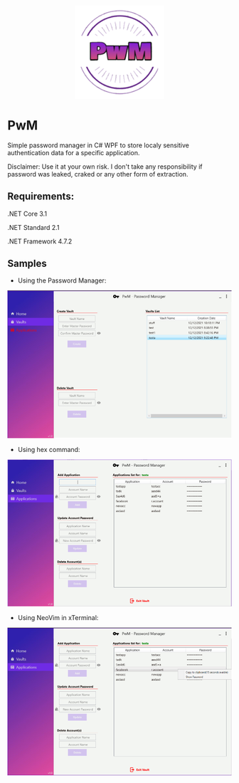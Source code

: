 <p align="center">
  <img src="https://github.com/0x78654C/PwM/blob/main/Media/logo.png" width=200>
</p>

# PwM
Simple password manager in C# WPF  to store localy sensitive authentication data for a specific application. 

Disclaimer: Use it at your own risk. I don't take any responsibility if password was leaked, craked or any other form of extraction.


## Requirements:

.NET Core 3.1

.NET Standard 2.1

.NET Framework 4.7.2

## Samples

* Using the Password Manager: 

![alt text](https://github.com/0x78654C/PwM/blob/main/Media/1v.jpg?raw=true)

* Using hex command: 

![alt text](https://github.com/0x78654C/PwM/blob/main/Media/1.jpg?raw=true)

* Using NeoVim in xTerminal:

![alt text](https://github.com/0x78654C/PwM/blob/main/Media/2.jpg?raw=true)

